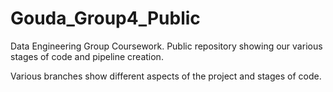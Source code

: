# Gouda_Group4_Public
Data Engineering Group Coursework. Public repository showing our various stages of code and pipeline creation.

Various branches show different aspects of the project and stages of code.
